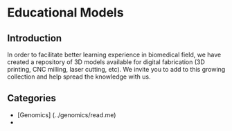 # Educational Models
## Introduction
In order to facilitate better learning experience in biomedical field, we have created a repository of 3D models available for digital fabrication (3D printing, CNC milling, laser cutting, etc). We invite you to add to this growing collection and help spread the knowledge with us.
## Categories
* [Genomics] (../genomics/read.me)
* 
